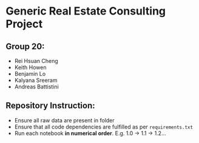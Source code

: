 # Generic Real Estate Consulting Project
## Group 20:
* Rei Hsuan Cheng
* Keith Howen
* Benjamin Lo
* Kalyana Sreeram
* Andreas Battistini
## Repository Instruction:
* Ensure all raw data are present in folder
* Ensure that all code dependencies are fulfilled as per ```requirements.txt```
* Run each notebook **in numerical order**. E.g. 1.0 -> 1.1 -> 1.2...


